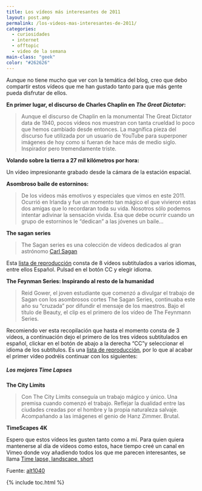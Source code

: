 ```yaml
---
title: Los vídeos más interesantes de 2011
layout: post.amp
permalink: /los-videos-mas-interesantes-de-2011/
categories:
  - curiosidades
  - internet
  - offtopic
  - video de la semana
main-class: "geek"
color: "#262626"
---
```

Aunque no tiene mucho que ver con la temática del blog, creo que debo compartir estos vídeos que me han gustado tanto para que más gente pueda disfrutar de ellos.

**En primer lugar, el discurso de Charles Chaplin en *The Great Dictator*:**

> Aunque el discurso de Chaplin en la monumental The Great Dictator data de 1940, pocos vídeos nos muestran con tanta crueldad lo poco que hemos cambiado desde entonces. La magnífica pieza del discurso fue utilizada por un usuario de YouTube para superponer imágenes de hoy como si fueran de hace más de medio siglo. Inspirador pero tremendamente triste.

<div style="text-align:center">
</div>

**Volando sobre la tierra a 27 mil kilómetros por hora:**

Un vídeo impresionante grabado desde la cámara de la estación espacial.

<div style="text-align:center">
</div>

**Asombroso baile de estorninos:**

> De los vídeos más emotivos y especiales que vimos en este 2011. Ocurrió en Irlanda y fue un momento tan mágico el que vivieron estas dos amigas que lo recordaran toda su vida. Nosotros sólo podemos intentar adivinar la sensación vivida. Esa que debe ocurrir cuando un grupo de estorninos le “dedican” a las jóvenes un baile…

<div style="text-align:center">
</div>

**The sagan series**

> The Sagan series es una colección de vídeos dedicados al gran astrónomo <a target="_balnk" href="http://en.wikipedia.org/wiki/Carl_Sagan">Carl Sagan</a>

Esta <a target="_blank" href="http://www.youtube.com/playlist?list=PL86C7E56DE6C6294E">lista de reproducción</a> consta de 8 vídeos subtitulados a varios idiomas, entre ellos Español. Pulsad en el botón CC y elegir idioma.

<div style="text-align:center">
</div>

**The Feynman Series: Inspirando al resto de la humanidad**

> Reid Gower, el joven estudiante que comenzó a divulgar el trabajo de Sagan con los asombrosos cortes The Sagan Series, continuaba este año su “cruzada” por difundir el mensaje de los maestros. Bajo el título de Beauty, el clip es el primero de los vídeo de The Feynmann Series.

Recomiendo ver esta recopilación que hasta el momento consta de 3 vídeos, a continuación dejo el primero de los tres vídeos subtitulados en español, clickar en el botón de abajo a la derecha &#8220;CC&#8221;y seleccionar el idioma de los subtítulos. Es una <a target="_blank" href="http://www.youtube.com/playlist?list=PL7C7908A6B6A1B088">lista de reproducción</a>, por lo que al acabar el primer vídeo podréis continuar con los siguientes:

<div style="text-align:center">
</div>

##### Los mejores Time Lapses

**The City Limits**

> Con The City Limits conseguía un trabajo mágico y único. Una premisa cuando comenzó el trabajo. Reflejar la dualidad entre las ciudades creadas por el hombre y la propia naturaleza salvaje. Acompañando a las imágenes el genio de Hanz Zimmer. Brutal.

<div style="text-align:center">
</div>

**TimeScapes 4K**

<div style="text-align:center">
</div>

Espero que estos vídeos les gusten tanto como a mí. Para quien quiera mantenerse al día de vídeos como estos, hace tiempo creé un canal en Vimeo donde voy añadiendo todos los que me parecen interesantes, se llama <a target="_blank" href="http://vimeo.com/channels/270031">Time lapse, landscape, short</a>

Fuente: <a target="_blank" href="http://alt1040.com/2011/12/los-mejores-videos-de-2011">alt1040</a>



{% include toc.html %}
